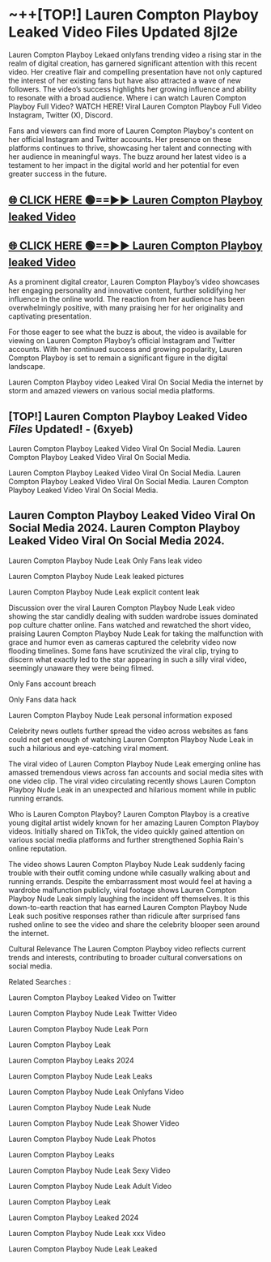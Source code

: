 # ~++[TOP!] Lauren Compton Playboy Leaked Video Files Updated 8jl2e

 Lauren Compton Playboy Lekaed onlyfans trending video a rising star in the realm of digital creation, has garnered significant attention with this recent video. Her creative flair and compelling presentation have not only captured the interest of her existing fans but have also attracted a wave of new followers. The video’s success highlights her growing influence and ability to resonate with a broad audience.
Where i can watch  Lauren Compton Playboy Full Video? WATCH HERE! Viral  Lauren Compton Playboy Full Video Instagram, Twitter (X), Discord.


Fans and viewers can find more of  Lauren Compton Playboy's content on her official Instagram and Twitter accounts. Her presence on these platforms continues to thrive, showcasing her talent and connecting with her audience in meaningful ways. The buzz around her latest video is a testament to her impact in the digital world and her potential for even greater success in the future.


## [🌐 CLICK HERE 🟢==►►  Lauren Compton Playboy leaked Video ](https://onlyclips.site?title=Lauren_Compton_Playboy&ref=git)

## [🌐 CLICK HERE 🟢==►►  Lauren Compton Playboy leaked Video ](https://onlyclips.site?title=Lauren_Compton_Playboy&ref=git)


As a prominent digital creator,  Lauren Compton Playboy’s video showcases her engaging personality and innovative content, further solidifying her influence in the online world. The reaction from her audience has been overwhelmingly positive, with many praising her for her originality and captivating presentation.

For those eager to see what the buzz is about, the video is available for viewing on  Lauren Compton Playboy’s official Instagram and Twitter accounts. With her continued success and growing popularity,  Lauren Compton Playboy is set to remain a significant figure in the digital landscape.


  Lauren Compton Playboy video Leaked Viral On Social Media the internet by storm and amazed viewers on various social media platforms.


## [TOP!]  Lauren Compton Playboy Leaked Video *Files* Updated! - (6xyeb) 

 Lauren Compton Playboy Leaked Video Viral On Social Media. Lauren Compton Playboy Leaked Video Viral On Social Media.

 Lauren Compton Playboy Leaked Video Viral On Social Media. Lauren Compton Playboy Leaked Video Viral On Social Media. Lauren Compton Playboy Leaked Video Viral On Social Media.


##  Lauren Compton Playboy Leaked Video Viral On Social Media 2024. Lauren Compton Playboy Leaked Video Viral On Social Media 2024.
 Lauren Compton Playboy Nude Leak Only Fans leak video

 Lauren Compton Playboy Nude Leak leaked pictures

 Lauren Compton Playboy Nude Leak explicit content leak

Discussion over the viral  Lauren Compton Playboy Nude Leak video showing the star candidly dealing with sudden wardrobe issues dominated pop culture chatter online. Fans watched and rewatched the short video, praising  Lauren Compton Playboy Nude Leak for taking the malfunction with grace and humor even as cameras captured the celebrity video now flooding timelines. Some fans have scrutinized the viral clip, trying to discern what exactly led to the star appearing in such a silly viral video, seemingly unaware they were being filmed.


Only Fans account breach

Only Fans data hack

 Lauren Compton Playboy Nude Leak personal information exposed

Celebrity news outlets further spread the video across websites as fans could not get enough of watching  Lauren Compton Playboy Nude Leak in such a hilarious and eye-catching viral moment.


The viral video of  Lauren Compton Playboy Nude Leak emerging online has amassed tremendous views across fan accounts and social media sites with one video clip. The viral video circulating recently shows  Lauren Compton Playboy Nude Leak in an unexpected and hilarious moment while in public running errands.


Who is  Lauren Compton Playboy?  Lauren Compton Playboy is a creative young digital artist widely known for her amazing  Lauren Compton Playboy videos. Initially shared on TikTok, the video quickly gained attention on various social media platforms and further strengthened Sophia Rain's online reputation.

The video shows  Lauren Compton Playboy Nude Leak suddenly facing trouble with their outfit coming undone while casually walking about and running errands. Despite the embarrassment most would feel at having a wardrobe malfunction publicly, viral footage shows  Lauren Compton Playboy Nude Leak simply laughing the incident off themselves. It is this down-to-earth reaction that has earned  Lauren Compton Playboy Nude Leak such positive responses rather than ridicule after surprised fans rushed online to see the video and share the celebrity blooper seen around the internet.

Cultural Relevance The  Lauren Compton Playboy video reflects current trends and interests, contributing to broader cultural conversations on social media.

Related Searches :

 Lauren Compton Playboy Leaked Video on Twitter

 Lauren Compton Playboy Nude Leak Twitter Video

 Lauren Compton Playboy Nude Leak Porn

 Lauren Compton Playboy Leak 

 Lauren Compton Playboy Leaks 2024

 Lauren Compton Playboy Nude Leak Leaks

 Lauren Compton Playboy Nude Leak Onlyfans Video

 Lauren Compton Playboy Nude Leak Nude

 Lauren Compton Playboy Nude Leak Shower Video

 Lauren Compton Playboy Nude Leak Photos

 Lauren Compton Playboy Leaks

 Lauren Compton Playboy Nude Leak Sexy Video

 Lauren Compton Playboy Nude Leak Adult Video

 Lauren Compton Playboy Leak

 Lauren Compton Playboy Leaked 2024

 Lauren Compton Playboy Nude Leak xxx Video

 Lauren Compton Playboy Nude Leak Leaked